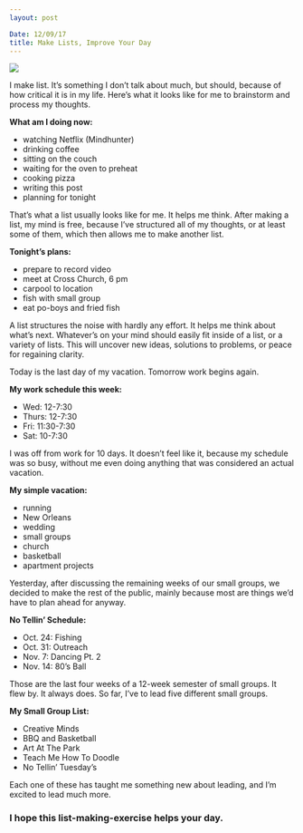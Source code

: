 ```yaml
---
layout: post

Date: 12/09/17
title: Make Lists, Improve Your Day
---
```


![][image-1]

I make list. It’s something I don’t talk about much, but should, because of how critical it is in my life. Here’s what it looks like for me to brainstorm and process my thoughts.

**What am I doing now:**

- watching Netflix (Mindhunter)
- drinking coffee
- sitting on the couch
- waiting for the oven to preheat
- cooking pizza
- writing this post
- planning for tonight 

That’s what a list usually looks like for me. It helps me think. After making a list, my mind is free, because I’ve structured all of my thoughts, or at least some of them, which then allows me to make another list.

**Tonight’s plans:**

- prepare to record video
- meet at Cross Church, 6 pm
- carpool to location 
- fish with small group
- eat po-boys and fried fish

A list structures the noise with hardly any effort. It helps me think about what’s next. Whatever’s on your mind should easily fit inside of a list, or a variety of lists. This will uncover new ideas, solutions to problems, or peace for regaining clarity.

Today is the last day of my vacation. Tomorrow work begins again. 

**My work schedule this week:**

- Wed: 12-7:30
- Thurs: 12-7:30
- Fri: 11:30-7:30
- Sat: 10-7:30

I was off from work for 10 days. It doesn’t feel like it, because my schedule was so busy, without me even doing anything that was considered an actual vacation.

**My simple vacation:**

- running
- New Orleans
- wedding
- small groups
- church
- basketball
- apartment projects

Yesterday, after discussing the remaining weeks of our small groups, we decided to make the rest of the public, mainly because most are things we’d have to plan ahead for anyway. 

**No Tellin’ Schedule:**

- Oct. 24: Fishing
- Oct. 31: Outreach
- Nov. 7: Dancing Pt. 2
- Nov. 14: 80’s Ball

Those are the last four weeks of a 12-week semester of small groups. It flew by. It always does. So far, I’ve to lead five different small groups.

**My Small Group List:**

- Creative Minds
- BBQ and Basketball
- Art At The Park
- Teach Me How To Doodle
- No Tellin’ Tuesday’s

Each one of these has taught me something new about leading, and I’m excited to lead much more.

### I hope this list-making-exercise helps your day.

[image-1]:	https://dl.dropboxusercontent.com/s/gvnxhq0lr7grqb3/IMG_0810.PNG